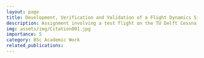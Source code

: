 ```yaml
---
layout: page
title: Development, Verification and Validation of a Flight Dynamics Simulation
description: Assignment involving a test flight on the TU Delft Cessna Citation II aircraft.
img: assets/img/Citation001.jpg
importance: 5
category: BSc Academic Work 
related_publications:
---
```



<object data="{{ site.url }}{{ site.baseurl }}/assets/pdf/FD_TU.pdf" width="1000" height="1000" type="application/pdf"></object>
